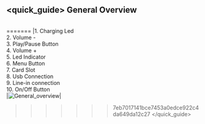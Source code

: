 ## <quick_guide> General Overview

|  |  |
|:-------|:-------|

=======
|1.	Charging Led <br> 2. Volume - <br> 3.	Play/Pause Button <br> 4. Volume + <br> 5. Led Indicator  <br> 6.	Menu Button <br> 7.	Card Slot <br> 8.	Usb Connection <br> 9.	Line-in connection <br> 10. On/Off Button <br> |![General_overview](http://static.energysistem.com/images/manuals/42123/53a15b7c04f5e.jpg )|
>>>>>>> 7eb7017141bce7453a0edce922c4da649da12c27
</quick_guide>
